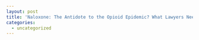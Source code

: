 ```yaml
---
layout: post
title: 'Naloxone: The Antidote to the Opioid Epidemic? What Lawyers Need to Know'
categories:
  - uncategorized
---
```

